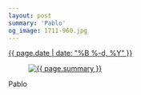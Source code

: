 ```yaml
---
layout: post
summary: 'Pablo'
og_image: 1711-960.jpg
---
```


<p>
 <time>
  <a href="/1711">
   {{ page.date | date: "%B %-d, %Y" }}
  </a>
 </time>
 <a href="/1711">
  <figure data-taken="11/30/2022">
   <img alt="{{ page.summary }}" sizes="(min-width: 700px) 50vw, calc(100vw - 2rem)" src="{{ site.assets_url }}/1711-480.jpg" srcset="{{ site.assets_url }}/1711-240.jpg 240w, {{ site.assets_url }}/1711-480.jpg 480w, {{ site.assets_url }}/1711-720.jpg 720w, {{ site.assets_url }}/1711-960.jpg 960w"/>
  </figure>
 </a>
 <span>
  Pablo
 </span>
</p>

